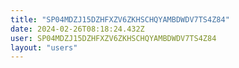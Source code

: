 ```yaml
---
title: "SP04MDZJ15DZHFXZV6ZKHSCHQYAMBDWDV7TS4Z84"
date: 2024-02-26T08:18:24.432Z
user: SP04MDZJ15DZHFXZV6ZKHSCHQYAMBDWDV7TS4Z84
layout: "users"
---
```

    